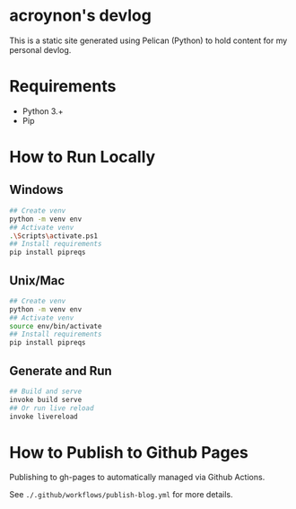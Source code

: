 # acroynon's devlog

This is a static site generated using Pelican (Python) to hold content for my personal devlog.

# Requirements

- Python 3.+
- Pip

# How to Run Locally

## Windows 
```bash
## Create venv
python -m venv env
## Activate venv
.\Scripts\activate.ps1
## Install requirements
pip install pipreqs
```

## Unix/Mac
```bash
## Create venv
python -m venv env
## Activate venv
source env/bin/activate
## Install requirements
pip install pipreqs
```

## Generate and Run
```bash
## Build and serve
invoke build serve
## Or run live reload
invoke livereload
```

# How to Publish to Github Pages

Publishing to gh-pages to automatically managed via Github Actions.

See `./.github/workflows/publish-blog.yml` for more details.